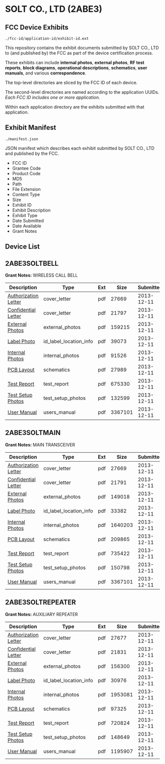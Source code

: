 # SOLT CO., LTD (2ABE3)
## FCC Device Exhibits

```
./fcc-id/application-id/exhibit-id.ext
```

This repository contains the exhibit documents submitted by SOLT CO., LTD to (and published by) the FCC as part of the device certification process.

These exhibits can include **internal photos**, **external photos**, **RF test reports**, **block diagrams**, **operational descriptions**, **schematics**, **user manuals**, and various **correspondence**.

The top-level directories are sliced by the FCC ID of each device.

The second-level directories are named according to the application UUIDs. *Each FCC ID includes one or more application.*

Within each application directory are the exhibits submitted with that application. 

## Exhibit Manifest

```
./manifest.json
```

JSON manifest which describes each exhibit submitted by SOLT CO., LTD and published by the FCC.

- FCC ID
- Grantee Code
- Product Code
- MD5
- Path
- File Extension
- Content Type
- Size
- Exhibit ID
- Exhibit Description
- Exhibit Type
- Date Submitted
- Date Available
- Grant Notes

## Device List
## 2ABE3SOLTBELL
**Grant Notes:** WIRELESS CALL BELL

| Description | Type | Ext | Size | Submitted | Available |
| ----------- | ---- | --- | ---- | --------- | --------- |
| [Authorization Letter](2ABE3SOLTBELL/2749d832d0e00ec3382e5b7f86420766/2139325.pdf) | cover_letter | pdf | 27669 | 2013-12-11 | 2013-12-11 |
| [Confidential Letter](2ABE3SOLTBELL/2749d832d0e00ec3382e5b7f86420766/2139326.pdf) | cover_letter | pdf | 21797 | 2013-12-11 | 2013-12-11 |
| [External Photos](2ABE3SOLTBELL/2749d832d0e00ec3382e5b7f86420766/2139327.pdf) | external_photos | pdf | 159215 | 2013-12-11 | 2013-12-11 |
| [Label Photo](2ABE3SOLTBELL/2749d832d0e00ec3382e5b7f86420766/2139329.pdf) | id_label_location_info | pdf | 39073 | 2013-12-11 | 2013-12-11 |
| [Internal Photos](2ABE3SOLTBELL/2749d832d0e00ec3382e5b7f86420766/2139328.pdf) | internal_photos | pdf | 91526 | 2013-12-11 | 2013-12-11 |
| [PCB Layout](2ABE3SOLTBELL/2749d832d0e00ec3382e5b7f86420766/2139330.pdf) | schematics | pdf | 27989 | 2013-12-11 | 2013-12-11 |
| [Test Report](2ABE3SOLTBELL/2749d832d0e00ec3382e5b7f86420766/2139322.pdf) | test_report | pdf | 675330 | 2013-12-11 | 2013-12-11 |
| [Test Setup Photos](2ABE3SOLTBELL/2749d832d0e00ec3382e5b7f86420766/2139332.pdf) | test_setup_photos | pdf | 132599 | 2013-12-11 | 2013-12-11 |
| [User Manual](2ABE3SOLTBELL/2749d832d0e00ec3382e5b7f86420766/2139262.pdf) | users_manual | pdf | 3367101 | 2013-12-11 | 2013-12-11 |
## 2ABE3SOLTMAIN
**Grant Notes:** MAIN TRANSCEIVER

| Description | Type | Ext | Size | Submitted | Available |
| ----------- | ---- | --- | ---- | --------- | --------- |
| [Authorization Letter](2ABE3SOLTMAIN/69f52701661ee8a7437824e36af1af97/2139255.pdf) | cover_letter | pdf | 27669 | 2013-12-11 | 2013-12-11 |
| [Confidential Letter](2ABE3SOLTMAIN/69f52701661ee8a7437824e36af1af97/2139257.pdf) | cover_letter | pdf | 21791 | 2013-12-11 | 2013-12-11 |
| [External Photos](2ABE3SOLTMAIN/69f52701661ee8a7437824e36af1af97/2139258.pdf) | external_photos | pdf | 149018 | 2013-12-11 | 2013-12-11 |
| [Label Photo](2ABE3SOLTMAIN/69f52701661ee8a7437824e36af1af97/2139259.pdf) | id_label_location_info | pdf | 33382 | 2013-12-11 | 2013-12-11 |
| [Internal Photos](2ABE3SOLTMAIN/69f52701661ee8a7437824e36af1af97/2139254.pdf) | internal_photos | pdf | 1640203 | 2013-12-11 | 2013-12-11 |
| [PCB Layout](2ABE3SOLTMAIN/69f52701661ee8a7437824e36af1af97/2139260.pdf) | schematics | pdf | 209865 | 2013-12-11 | 2013-12-11 |
| [Test Report](2ABE3SOLTMAIN/69f52701661ee8a7437824e36af1af97/2139256.pdf) | test_report | pdf | 735422 | 2013-12-11 | 2013-12-11 |
| [Test Setup Photos](2ABE3SOLTMAIN/69f52701661ee8a7437824e36af1af97/2139261.pdf) | test_setup_photos | pdf | 150798 | 2013-12-11 | 2013-12-11 |
| [User Manual](2ABE3SOLTMAIN/69f52701661ee8a7437824e36af1af97/2139262.pdf) | users_manual | pdf | 3367101 | 2013-12-11 | 2013-12-11 |
## 2ABE3SOLTREPEATER
**Grant Notes:** AUXILIARY REPEATER

| Description | Type | Ext | Size | Submitted | Available |
| ----------- | ---- | --- | ---- | --------- | --------- |
| [Authorization Letter](2ABE3SOLTREPEATER/3f617308a5c6ee56c0ae1535156be0f9/2139274.pdf) | cover_letter | pdf | 27677 | 2013-12-11 | 2013-12-11 |
| [Confidential Letter](2ABE3SOLTREPEATER/3f617308a5c6ee56c0ae1535156be0f9/2139276.pdf) | cover_letter | pdf | 21831 | 2013-12-11 | 2013-12-11 |
| [External Photos](2ABE3SOLTREPEATER/3f617308a5c6ee56c0ae1535156be0f9/2139277.pdf) | external_photos | pdf | 156300 | 2013-12-11 | 2013-12-11 |
| [Label Photo](2ABE3SOLTREPEATER/3f617308a5c6ee56c0ae1535156be0f9/2139278.pdf) | id_label_location_info | pdf | 30976 | 2013-12-11 | 2013-12-11 |
| [Internal Photos](2ABE3SOLTREPEATER/3f617308a5c6ee56c0ae1535156be0f9/2139273.pdf) | internal_photos | pdf | 1953081 | 2013-12-11 | 2013-12-11 |
| [PCB Layout](2ABE3SOLTREPEATER/3f617308a5c6ee56c0ae1535156be0f9/2139279.pdf) | schematics | pdf | 97325 | 2013-12-11 | 2013-12-11 |
| [Test Report](2ABE3SOLTREPEATER/3f617308a5c6ee56c0ae1535156be0f9/2139275.pdf) | test_report | pdf | 720824 | 2013-12-11 | 2013-12-11 |
| [Test Setup Photos](2ABE3SOLTREPEATER/3f617308a5c6ee56c0ae1535156be0f9/2139280.pdf) | test_setup_photos | pdf | 148649 | 2013-12-11 | 2013-12-11 |
| [User Manual](2ABE3SOLTREPEATER/3f617308a5c6ee56c0ae1535156be0f9/2139281.pdf) | users_manual | pdf | 1195907 | 2013-12-11 | 2013-12-11 |
